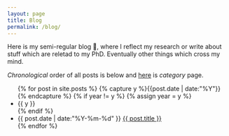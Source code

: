 ```yaml
---
layout: page
title: Blog
permalink: /blog/
---
```


Here is my semi-regular blog &#128221;, where I reflect my research or write about stuff which are reletad to my PhD. Eventually other things which cross my mind.

*Chronological* order of all posts is below and [here](categories.html) is *category* page.

<ul class="listing">
{% for post in site.posts %}
  {% capture y %}{{post.date | date:"%Y"}}{% endcapture %}
  {% if year != y %}
    {% assign year = y %}
    <li class="listing-seperator">{{ y }}</li>
  {% endif %}
  <li class="listing-item">
    <time datetime="{{ post.date | date:"%Y-%m-%d" }}">{{ post.date | date:"%Y-%m-%d" }}</time>
    <a href="{{ post.url }}" title="{{ post.title }}">{{ post.title }}</a>
  </li>
{% endfor %}
</ul>
